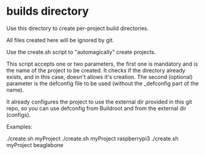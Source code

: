# builds directory
Use this directory to create per-project build directories. 

All files created here will be ignored by git.

Use the create.sh script to "automagically" create projects.

This script accepts one or two parameters, the first one is mandatory and is the
name of the project to be created. It checks if the directory already exists, and
in this case, doesn't allows it's creation. The second (optional) parameter is
the defconfig file to be used (without the _defconfig part of the name).

It already configures the project to use the external dir provided in this git repo,
so you can use defconfig from Buildroot and from the external dir (configs).

Examples:

   ./create.sh myProject
   ./create.sh myProject raspberrypi3
   ./create.sh myProject beaglebone

